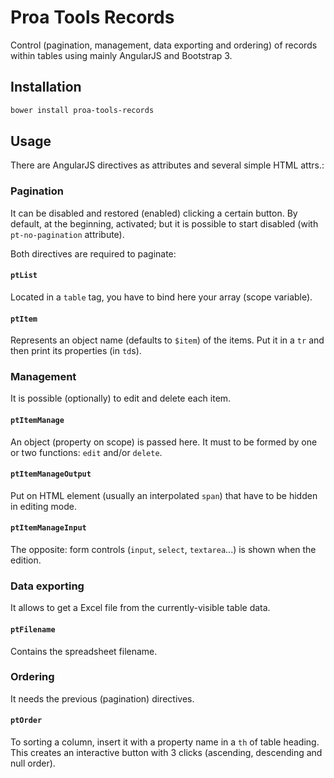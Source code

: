 # Proa Tools Records

Control (pagination, management, data exporting and ordering) of records within tables using mainly AngularJS and Bootstrap 3.

## Installation

```powershell
bower install proa-tools-records
```

## Usage

There are AngularJS directives as attributes and several simple HTML attrs.:

### Pagination

It can be disabled and restored (enabled) clicking a certain button. By default, at the beginning, activated; but it is possible to start disabled (with `pt-no-pagination` attribute).

Both directives are required to paginate:

#### `ptList`

Located in a `table` tag, you have to bind here your array (scope variable).

#### `ptItem`

Represents an object name (defaults to `$item`) of the items. Put it in a `tr` and then print its properties (in `td`s).

### Management

It is possible (optionally) to edit and delete each item.

#### `ptItemManage`

An object (property on scope) is passed here. It must to be formed by one or two functions: `edit` and/or `delete`.

#### `ptItemManageOutput`

Put on HTML element (usually an interpolated `span`) that have to be hidden in editing mode.

#### `ptItemManageInput`

The opposite: form controls (`input`, `select`, `textarea`...) is shown when the edition.

### Data exporting

It allows to get a Excel file from the currently-visible table data.

#### `ptFilename`

Contains the spreadsheet filename.

### Ordering

It needs the previous (pagination) directives.

#### `ptOrder`

To sorting a column, insert it with a property name in a `th` of table heading. This creates an interactive button with 3 clicks (ascending, descending and null order).